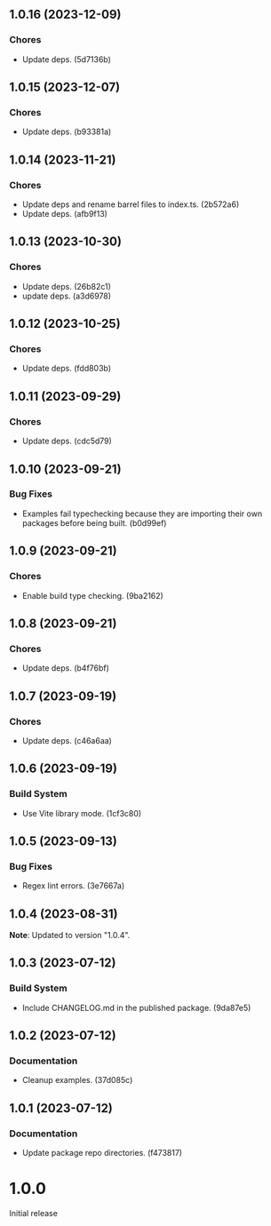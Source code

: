 ## 1.0.16 (2023-12-09)

### Chores

- Update deps. (5d7136b)

## 1.0.15 (2023-12-07)

### Chores

- Update deps. (b93381a)

## 1.0.14 (2023-11-21)

### Chores

- Update deps and rename barrel files to index.ts. (2b572a6)
- Update deps. (afb9f13)

## 1.0.13 (2023-10-30)

### Chores

- Update deps. (26b82c1)
- update deps. (a3d6978)

## 1.0.12 (2023-10-25)

### Chores

- Update deps. (fdd803b)

## 1.0.11 (2023-09-29)

### Chores

- Update deps. (cdc5d79)

## 1.0.10 (2023-09-21)

### Bug Fixes

- Examples fail typechecking because they are importing their own packages before being built. (b0d99ef)

## 1.0.9 (2023-09-21)

### Chores

- Enable build type checking. (9ba2162)

## 1.0.8 (2023-09-21)

### Chores

- Update deps. (b4f76bf)

## 1.0.7 (2023-09-19)

### Chores

- Update deps. (c46a6aa)

## 1.0.6 (2023-09-19)

### Build System

- Use Vite library mode. (1cf3c80)

## 1.0.5 (2023-09-13)

### Bug Fixes

- Regex lint errors. (3e7667a)

## 1.0.4 (2023-08-31)

**Note**: Updated to version "1.0.4".

## 1.0.3 (2023-07-12)

### Build System

- Include CHANGELOG.md in the published package. (9da87e5)

## 1.0.2 (2023-07-12)

### Documentation

- Cleanup examples. (37d085c)

## 1.0.1 (2023-07-12)

### Documentation

- Update package repo directories. (f473817)

# 1.0.0

Initial release

